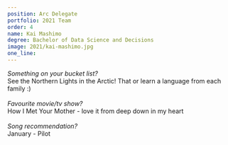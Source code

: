 ```yaml
---
position: Arc Delegate
portfolio: 2021 Team
order: 4
name: Kai Mashimo
degree: Bachelor of Data Science and Decisions
image: 2021/kai-mashimo.jpg
one_line:
---
```

*Something on your bucket list?*
<br>
See the Northern Lights in the Arctic! That or learn a language from each family :)
<br><br>
*Favourite movie/tv show?*
<br>
How I Met Your Mother - love it from deep down in my heart
<br><br>
*Song recommendation?*
<br>
January - Pilot